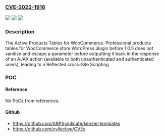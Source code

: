 ### [CVE-2022-1916](https://cve.mitre.org/cgi-bin/cvename.cgi?name=CVE-2022-1916)
![](https://img.shields.io/static/v1?label=Product&message=Active%20Products%20Tables%20for%20WooCommerce.%20Professional%20products%20tables%20for%20WooCommerce%20store%C2%A0&color=blue)
![](https://img.shields.io/static/v1?label=Version&message=1.0.5%3C%201.0.5%20&color=brighgreen)
![](https://img.shields.io/static/v1?label=Vulnerability&message=CWE-79%20Cross-site%20Scripting%20(XSS)&color=brighgreen)

### Description

The Active Products Tables for WooCommerce. Professional products tables for WooCommerce store WordPress plugin before 1.0.5 does not sanitise and escape a parameter before outputting it back in the response of an AJAX action (available to both unauthenticated and authenticated users), leading to a Reflected cross-Site Scripting

### POC

#### Reference
No PoCs from references.

#### Github
- https://github.com/ARPSyndicate/kenzer-templates
- https://github.com/cyllective/CVEs

